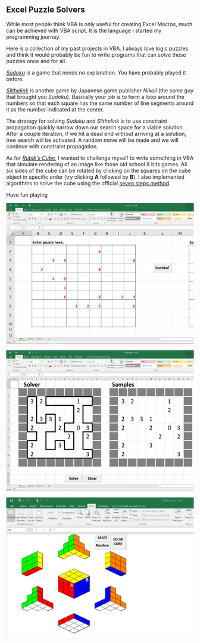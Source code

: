 ## Excel Puzzle Solvers
While most people think VBA is only useful for creating Excel Macros, much can be achieved with VBA script. It is the language I started my programming journey.

Here is a collection of my past projects in VBA. I always love logic puzzles and think it would probably be fun to write programs that can solve these puzzles once and for all.

[*Sudoku*](https://en.wikipedia.org/wiki/Sudoku) is a game that needs no explanation. You have probably played it before.

[*Slithelink*](https://en.wikipedia.org/wiki/Slitherlink) is another game by Japanese game publisher *Nikoli* (the same guy that brought you *Sudoku*). Basically your job is to form a loop around the numbers so that each square has the same number of line segments around it as the number indicated at the center.

The strategy for solving *Sudoku* and *Slithelink* is to use constraint propagation quickly narrow down our search space for a viable solution. After a couple iteration, if we hit a dead end without arriving at a solution, tree search will be activated. A random move will be made and we will continue with constraint propagation.

As for [*Rubik's Cube*](https://en.wikipedia.org/wiki/Rubik%27s_Cube), I wanted to challenge myself to write something in VBA that simulate rendering of an image like those old school 8 bits games. All six sides of the cube can be rotated by clicking on the squares on the cube object in specific order (try clicking **A** followed by **B**). I also implemented algorithms to solve the cube using the official [seven steps method](http://www.hasbro.com/common/documents/dad2884a1c4311ddbd0b0800200c9a66/F28679A65056900B1029C7B903D50B13.pdf).

Have fun playing

![Sudoku](Img/Sudoku.PNG)

![Slithelink](Img/Slithelink.PNG)

![Rubik's Cube](Img/RubiksCube.PNG)
